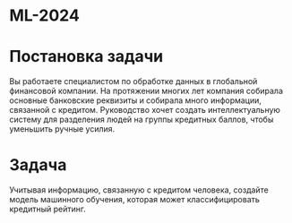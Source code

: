 # ML-2024

# Постановка задачи
Вы работаете специалистом по обработке данных в глобальной финансовой компании. На протяжении многих лет компания собирала основные банковские реквизиты и собирала много информации, связанной с кредитом. Руководство хочет создать интеллектуальную систему для разделения людей на группы кредитных баллов, чтобы уменьшить ручные усилия.

# Задача
Учитывая информацию, связанную с кредитом человека, создайте модель машинного обучения, которая может классифицировать кредитный рейтинг.
